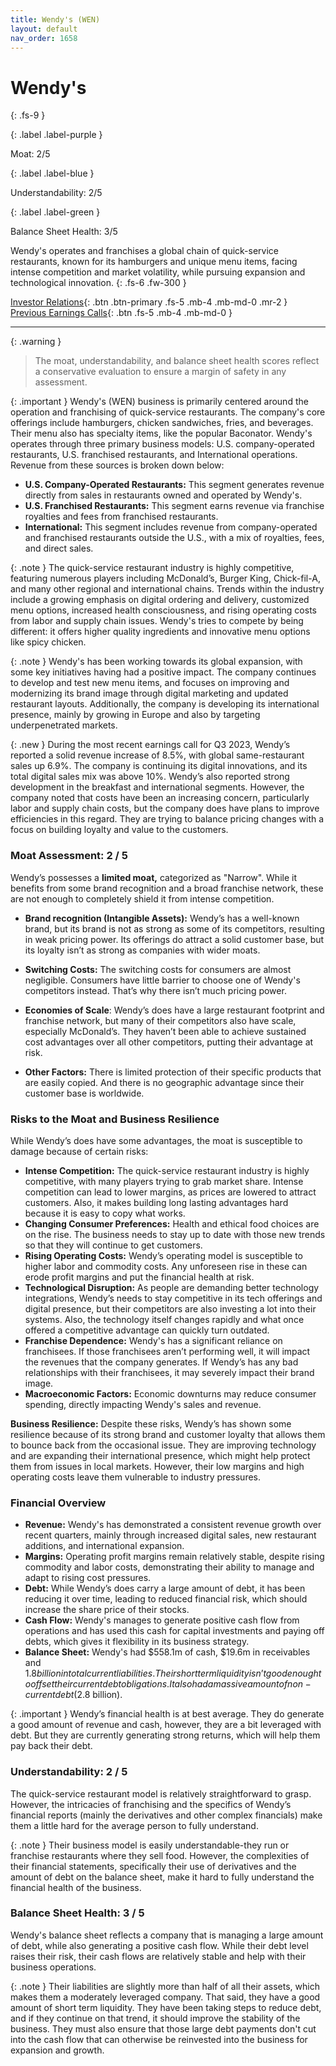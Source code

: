 ```yaml
---
title: Wendy's (WEN)
layout: default
nav_order: 1658
---
```


# Wendy's
{: .fs-9 }

{: .label .label-purple }

Moat: 2/5

{: .label .label-blue }

Understandability: 2/5

{: .label .label-green }

Balance Sheet Health: 3/5

Wendy's operates and franchises a global chain of quick-service restaurants, known for its hamburgers and unique menu items, facing intense competition and market volatility, while pursuing expansion and technological innovation.
{: .fs-6 .fw-300 }

[Investor Relations](https://www.google.com/search?q=WEN+investor+relations){: .btn .btn-primary .fs-5 .mb-4 .mb-md-0 .mr-2 }
[Previous Earnings Calls](https://discountingcashflows.com/company/WEN/transcripts/){: .btn .fs-5 .mb-4 .mb-md-0 }

---

{: .warning }
>The moat, understandability, and balance sheet health scores reflect a conservative evaluation to ensure a margin of safety in any assessment.



{: .important }
Wendy's (WEN) business is primarily centered around the operation and franchising of quick-service restaurants. The company's core offerings include hamburgers, chicken sandwiches, fries, and beverages. Their menu also has specialty items, like the popular Baconator. Wendy's operates through three primary business models: U.S. company-operated restaurants, U.S. franchised restaurants, and International operations. Revenue from these sources is broken down below:
*  **U.S. Company-Operated Restaurants:** This segment generates revenue directly from sales in restaurants owned and operated by Wendy's.
*  **U.S. Franchised Restaurants:** This segment earns revenue via franchise royalties and fees from franchised restaurants.
*  **International:** This segment includes revenue from company-operated and franchised restaurants outside the U.S., with a mix of royalties, fees, and direct sales.

{: .note }
The quick-service restaurant industry is highly competitive, featuring numerous players including McDonald’s, Burger King, Chick-fil-A, and many other regional and international chains. Trends within the industry include a growing emphasis on digital ordering and delivery, customized menu options, increased health consciousness, and rising operating costs from labor and supply chain issues. Wendy's tries to compete by being different: it offers higher quality ingredients and innovative menu options like spicy chicken.

{: .note }
Wendy's has been working towards its global expansion, with some key initiatives having had a positive impact. The company continues to develop and test new menu items, and focuses on improving and modernizing its brand image through digital marketing and updated restaurant layouts. Additionally, the company is developing its international presence, mainly by growing in Europe and also by targeting underpenetrated markets.

{: .new }
During the most recent earnings call for Q3 2023, Wendy’s reported a solid revenue increase of 8.5%, with global same-restaurant sales up 6.9%. The company is continuing its digital innovations, and its total digital sales mix was above 10%. Wendy’s also reported strong development in the breakfast and international segments. However, the company noted that costs have been an increasing concern, particularly labor and supply chain costs, but the company does have plans to improve efficiencies in this regard. They are trying to balance pricing changes with a focus on building loyalty and value to the customers.

### Moat Assessment: 2 / 5
Wendy’s possesses a **limited moat,** categorized as "Narrow". While it benefits from some brand recognition and a broad franchise network, these are not enough to completely shield it from intense competition.
* **Brand recognition (Intangible Assets):** Wendy’s has a well-known brand, but its brand is not as strong as some of its competitors, resulting in weak pricing power. Its offerings do attract a solid customer base, but its loyalty isn’t as strong as companies with wider moats.
*  **Switching Costs:** The switching costs for consumers are almost negligible. Consumers have little barrier to choose one of Wendy's competitors instead. That’s why there isn’t much pricing power.
*  **Economies of Scale**: Wendy’s does have a large restaurant footprint and franchise network, but many of their competitors also have scale, especially McDonald’s. They haven’t been able to achieve sustained cost advantages over all other competitors, putting their advantage at risk.

* **Other Factors:** There is limited protection of their specific products that are easily copied. And there is no geographic advantage since their customer base is worldwide.

### Risks to the Moat and Business Resilience
While Wendy’s does have some advantages, the moat is susceptible to damage because of certain risks:
*  **Intense Competition:** The quick-service restaurant industry is highly competitive, with many players trying to grab market share. Intense competition can lead to lower margins, as prices are lowered to attract customers. Also, it makes building long lasting advantages hard because it is easy to copy what works.
* **Changing Consumer Preferences:** Health and ethical food choices are on the rise. The business needs to stay up to date with those new trends so that they will continue to get customers.
* **Rising Operating Costs:** Wendy’s operating model is susceptible to higher labor and commodity costs. Any unforeseen rise in these can erode profit margins and put the financial health at risk.
* **Technological Disruption:** As people are demanding better technology integrations, Wendy’s needs to stay competitive in its tech offerings and digital presence, but their competitors are also investing a lot into their systems. Also, the technology itself changes rapidly and what once offered a competitive advantage can quickly turn outdated.
*  **Franchise Dependence:** Wendy's has a significant reliance on franchisees. If those franchisees aren’t performing well, it will impact the revenues that the company generates. If Wendy’s has any bad relationships with their franchisees, it may severely impact their brand image.
*  **Macroeconomic Factors:** Economic downturns may reduce consumer spending, directly impacting Wendy's sales and revenue.

**Business Resilience:** Despite these risks, Wendy’s has shown some resilience because of its strong brand and customer loyalty that allows them to bounce back from the occasional issue. They are improving technology and are expanding their international presence, which might help protect them from issues in local markets. However, their low margins and high operating costs leave them vulnerable to industry pressures.

### Financial Overview
*   **Revenue:** Wendy's has demonstrated a consistent revenue growth over recent quarters, mainly through increased digital sales, new restaurant additions, and international expansion.
*   **Margins:** Operating profit margins remain relatively stable, despite rising commodity and labor costs, demonstrating their ability to manage and adapt to rising cost pressures.
*  **Debt:** While Wendy’s does carry a large amount of debt, it has been reducing it over time, leading to reduced financial risk, which should increase the share price of their stocks.
*   **Cash Flow:** Wendy's manages to generate positive cash flow from operations and has used this cash for capital investments and paying off debts, which gives it flexibility in its business strategy.
*  **Balance Sheet:** Wendy's had $558.1m of cash, $19.6m in receivables and $1.8 billion in total current liabilities. Their short term liquidity isn’t good enough to offset their current debt obligations. It also had a massive amount of non-current debt ($2.8 billion).

{: .important }
Wendy’s financial health is at best average. They do generate a good amount of revenue and cash, however, they are a bit leveraged with debt. But they are currently generating strong returns, which will help them pay back their debt.

### Understandability: 2 / 5
The quick-service restaurant model is relatively straightforward to grasp. However, the intricacies of franchising and the specifics of Wendy’s financial reports (mainly the derivatives and other complex financials) make them a little hard for the average person to fully understand. 

{: .note }
Their business model is easily understandable-they run or franchise restaurants where they sell food. However, the complexities of their financial statements, specifically their use of derivatives and the amount of debt on the balance sheet, make it hard to fully understand the financial health of the business.

### Balance Sheet Health: 3 / 5
Wendy's balance sheet reflects a company that is managing a large amount of debt, while also generating a positive cash flow. While their debt level raises their risk, their cash flows are relatively stable and help with their business operations.

{: .note }
Their liabilities are slightly more than half of all their assets, which makes them a moderately leveraged company. That said, they have a good amount of short term liquidity. They have been taking steps to reduce debt, and if they continue on that trend, it should improve the stability of the business. They must also ensure that those large debt payments don't cut into the cash flow that can otherwise be reinvested into the business for expansion and growth.


